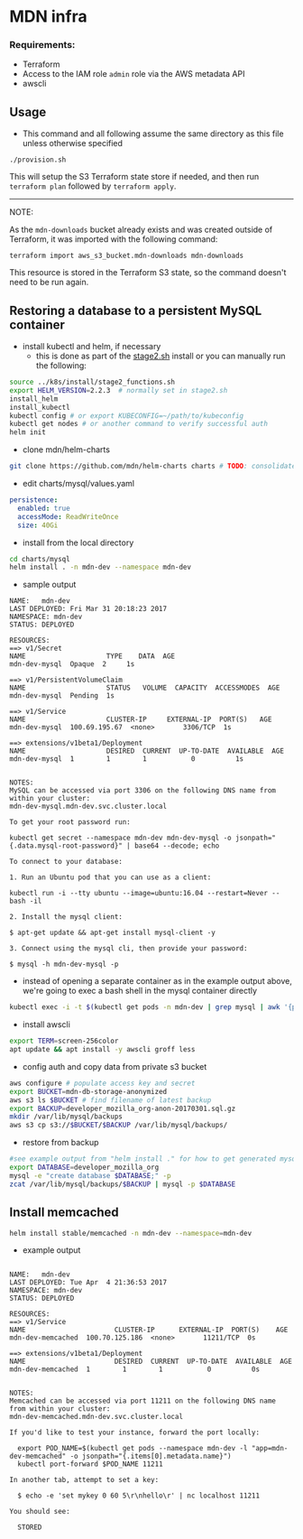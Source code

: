 # MDN infra

### Requirements:

- Terraform
- Access to the IAM role `admin` role via the AWS metadata API
- awscli

## Usage

- This command and all following assume the same directory as this file unless otherwise specified

```
./provision.sh
```

This will setup the S3 Terraform state store if needed, and then run `terraform plan` followed by `terraform apply`.

---

NOTE:

As the `mdn-downloads` bucket already exists and was created outside of Terraform, it was imported with the following command:


```
terraform import aws_s3_bucket.mdn-downloads mdn-downloads
```

This resource is stored in the Terraform S3 state, so the command doesn't need to be run again.


## Restoring a database to a persistent MySQL container

- install kubectl and helm, if necessary
  - this is done as part of the [stage2.sh](../k8s/install/stage2.sh) install or you can manually run the following:

```sh
source ../k8s/install/stage2_functions.sh
export HELM_VERSION=2.2.3  # normally set in stage2.sh
install_helm
install_kubectl
kubectl config # or export KUBECONFIG=~/path/to/kubeconfig
kubectl get nodes # or another command to verify successful auth
helm init
```

- clone mdn/helm-charts

```sh
git clone https://github.com/mdn/helm-charts charts # TODO: consolidate charts into this repo
```

- edit charts/mysql/values.yaml

```yaml
persistence:
  enabled: true
  accessMode: ReadWriteOnce
  size: 40Gi

```

- install from the local directory

```sh
cd charts/mysql
helm install . -n mdn-dev --namespace mdn-dev
```

- sample output

```
NAME:   mdn-dev
LAST DEPLOYED: Fri Mar 31 20:18:23 2017
NAMESPACE: mdn-dev
STATUS: DEPLOYED

RESOURCES:
==> v1/Secret
NAME                    TYPE    DATA  AGE
mdn-dev-mysql  Opaque  2     1s

==> v1/PersistentVolumeClaim
NAME                    STATUS   VOLUME  CAPACITY  ACCESSMODES  AGE
mdn-dev-mysql  Pending  1s

==> v1/Service
NAME                    CLUSTER-IP     EXTERNAL-IP  PORT(S)   AGE
mdn-dev-mysql  100.69.195.67  <none>       3306/TCP  1s

==> extensions/v1beta1/Deployment
NAME                    DESIRED  CURRENT  UP-TO-DATE  AVAILABLE  AGE
mdn-dev-mysql  1        1        1           0          1s


NOTES:
MySQL can be accessed via port 3306 on the following DNS name from within your cluster:
mdn-dev-mysql.mdn-dev.svc.cluster.local

To get your root password run:

kubectl get secret --namespace mdn-dev mdn-dev-mysql -o jsonpath="{.data.mysql-root-password}" | base64 --decode; echo

To connect to your database:

1. Run an Ubuntu pod that you can use as a client:

kubectl run -i --tty ubuntu --image=ubuntu:16.04 --restart=Never -- bash -il

2. Install the mysql client:

$ apt-get update && apt-get install mysql-client -y

3. Connect using the mysql cli, then provide your password:

$ mysql -h mdn-dev-mysql -p
```

- instead of opening a separate container as in the example output above, we're going to exec a bash shell in the mysql container directly

```sh
kubectl exec -i -t $(kubectl get pods -n mdn-dev | grep mysql | awk '{print $1}') -n mdn-dev bash
```

- install awscli

```sh
export TERM=screen-256color
apt update && apt install -y awscli groff less
```

- config auth and copy data from private s3 bucket

```sh
aws configure # populate access key and secret
export BUCKET=mdn-db-storage-anonymized
aws s3 ls $BUCKET # find filename of latest backup
export BACKUP=developer_mozilla_org-anon-20170301.sql.gz
mkdir /var/lib/mysql/backups
aws s3 cp s3://$BUCKET/$BACKUP /var/lib/mysql/backups/
```

- restore from backup

```sh
#see example output from "helm install ." for how to get generated mysql password
export DATABASE=developer_mozilla_org
mysql -e "create database $DATABASE;" -p
zcat /var/lib/mysql/backups/$BACKUP | mysql -p $DATABASE
```

## Install memcached

```sh
helm install stable/memcached -n mdn-dev --namespace=mdn-dev
```

- example output

```

NAME:   mdn-dev
LAST DEPLOYED: Tue Apr  4 21:36:53 2017
NAMESPACE: mdn-dev
STATUS: DEPLOYED

RESOURCES:
==> v1/Service
NAME                      CLUSTER-IP      EXTERNAL-IP  PORT(S)    AGE
mdn-dev-memcached  100.70.125.186  <none>       11211/TCP  0s

==> extensions/v1beta1/Deployment
NAME                      DESIRED  CURRENT  UP-TO-DATE  AVAILABLE  AGE
mdn-dev-memcached  1        1        1           0          0s


NOTES:
Memcached can be accessed via port 11211 on the following DNS name from within your cluster:
mdn-dev-memcached.mdn-dev.svc.cluster.local

If you'd like to test your instance, forward the port locally:

  export POD_NAME=$(kubectl get pods --namespace mdn-dev -l "app=mdn-dev-memcached" -o jsonpath="{.items[0].metadata.name}")
  kubectl port-forward $POD_NAME 11211

In another tab, attempt to set a key:

  $ echo -e 'set mykey 0 60 5\r\nhello\r' | nc localhost 11211

You should see:

  STORED


```
